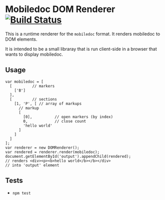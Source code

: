 # Mobiledoc DOM Renderer [![Build Status](https://travis-ci.org/bustlelabs/mobiledoc-dom-renderer.svg?branch=master)](https://travis-ci.org/bustlelabs/mobiledoc-dom-renderer)

This is a runtime renderer for the `mobiledoc` format.
It renders mobiledoc to DOM elements.

It is intended to be a small libraray that is run client-side in a browser that wants to display mobiledoc.

## Usage

```
var mobiledoc = [
  [         // markers
    ['B']
  ],
  [         // sections
    [1, 'P', [ // array of markups
      // markup
      [
        [0],          // open markers (by index)
        0,            // close count
        'hello world'
      ]
    ]
  ]
];
var renderer = new DOMRenderer();
var rendered = renderer.render(mobiledoc);
document.getElementById('output').appendChild(rendered);
// renders <div><p><b>hello world</b></b></div>
// into 'output' element
```

## Tests

 * `npm test`
